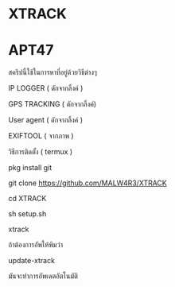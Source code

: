 # XTRACK
# APT47

สคริปนี้ใช้ในการหาที่อยู่ด้วยวิธีต่างๆ

IP LOGGER  ( ดักจากลิ้งค์ )

GPS TRACKING ( ดักจากลิ้งค์)

User agent ( ดักจากลิ้งค์ )

EXIFTOOL ( จากภาพ )


วิธีการติดตั้ง ( termux )

pkg install git

git clone https://github.com/MALW4R3/XTRACK

cd XTRACK

sh setup.sh

xtrack

ถ้าต้องการอัพให้พิมว่า

update-xtrack

มันจะทำการอัพเดตอัตโนมัติ
